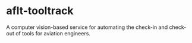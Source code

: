 # aflt-tooltrack
A computer vision-based service for automating the check-in and check-out of tools for aviation engineers.

